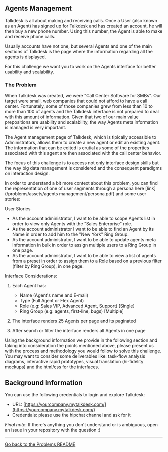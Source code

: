 ## Agents Management

Talkdesk is all about making and receiving calls. Once a User (also known as an Agent) has signed up for Talkdesk and has created an account, he will then buy a new phone number. Using this number, the Agent is able to make and receive phone calls.

Usually accounts have not one, but several Agents and one of the main sections of Talkdesk is the page where the information regarding all the agents is displayed. 

For this challenge we want you to work on the Agents interface for better usability and scalability.

### The Problem

When Talkdesk was created, we were "Call Center Software for SMBs". Our target were small, web companies that could not afford to have a call center. Fortunately, some of those companies grew from less than 10 to more than 100 of agents and the Talkdesk interface is not prepared to deal with this amount of information.  Given that two of our main value prepositions are usability and scalability, the way Agents meta information is managed is very important.

The Agent management page of Talkdesk, which is tipically accessible to Administrators, allows them to create a new agent or edit an existing agent. The information that can be edited is crutial as some of the properties associated with this agent are then associated with the call center behavior.

The focus of this challenge is to access not only interface design skills but the way big data management is considered and the consequent paradigms on interaction design.

In order to understand a bit more context about this problem, you can find the representation of one of user segments through a persona here [link](/problems/assets/agents management/persona.pdf) and some user stories:
		
User Stories	
	
- As the account administrator, I want to be able to scope Agents list in order to view only Agents with the "Sales Enterprise" role.
- As the account administrator I want to be able to find an Agent by its Name in order to add him to the "New York" Ring Group.  
- As the account administrator, I want to be able to update agents meta information in bulk in order to assign multiple users to a Ring Group in one page.
- As the account administrator, I want to be able to view a list of agents from a preset in order to assign them to a Role based on a previous filter (filter by Ring Group), in one page.

Interface Considerations:

1) Each Agent has:
	- Name (Agent's name and E-mail)
	- Type (Full Agent or Flex Agent)
	- Role (e.g: Sales VIP, Advanced Agent, Support) [Single]
	- Ring Group (e.g: agents, first-line, bugs) [Multiple]

2) The interface renders 25 Agents per page and its paginated

3) After search or filter the interface renders all Agents in one page

Using the background information we provide in the following section and taking into consideration the points mentioned above, please present us with the process and methodology you would follow to solve this challenge. You may want to consider some deliverables like: task-flow analysis diagrams, interactive rapid prototypes, visual translation (hi-fidelity mockups) and the html/css for the interfaces.   

## Background Information

You can use the following credentials to login and explore Talkdesk:

- URL: [https://yourcompany.mytalkdesk.com/](https://yourcompany.mytalkdesk.com/)
- Credentials: please use the hipchat channel and ask for it

*Final note*: If there's anything you don't understand or is ambiguous, open an issue in your repository with the question ;) 

---

[Go back to the Problems README](README.md)
